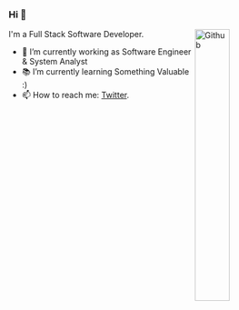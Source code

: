 ### Hi 👋
<img width="35%" align="right" alt="Github" src="https://user-images.githubusercontent.com/48678280/88862734-4903af80-d201-11ea-968b-9c939d88a37c.gif" />

I'm a Full Stack Software Developer.

- 🔭 I’m currently working as Software Engineer & System Analyst
- 📚 I’m currently learning Something Valuable :)
- 📫 How to reach me: [Twitter](https://twitter.com/Ahmed_Abukar_).

